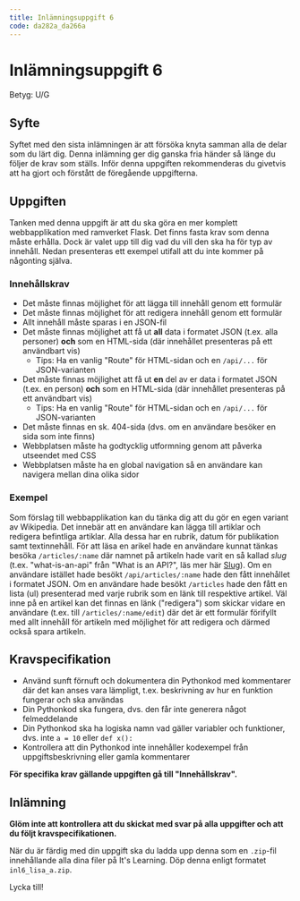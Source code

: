 ```yaml
---
title: Inlämningsuppgift 6
code: da282a_da266a
---
```


# Inlämningsuppgift 6

Betyg: U/G

## Syfte

Syftet med den sista inlämningen är att försöka knyta samman alla de delar som du lärt dig. Denna inlämning ger dig ganska fria händer så länge du följer de krav som ställs. Inför denna uppgiften rekommenderas du givetvis att ha gjort och förstått de föregående uppgifterna.

## Uppgiften

Tanken med denna uppgift är att du ska göra en mer komplett webbapplikation med ramverket Flask. Det finns fasta krav som denna måste erhålla. Dock är valet upp till dig vad du vill den ska ha för typ av innehåll. Nedan presenteras ett exempel utifall att du inte kommer på någonting själva.

### Innehållskrav

* Det måste finnas möjlighet för att lägga till innehåll genom ett formulär
* Det måste finnas möjlighet för att redigera innehåll genom ett formulär
* Allt innehåll måste sparas i en JSON-fil
* Det måste finnas möjlighet att få ut **all** data i formatet JSON (t.ex. alla personer) **och** som en HTML-sida (där innehållet presenteras på ett användbart vis)
    * Tips: Ha en vanlig "Route" för HTML-sidan och en `/api/...` för JSON-varianten
* Det måste finnas möjlighet att få ut **en** del av er data i formatet JSON (t.ex. en person) **och** som en HTML-sida (där innehållet presenteras på ett användbart vis)
    * Tips: Ha en vanlig "Route" för HTML-sidan och en `/api/...` för JSON-varianten
* Det måste finnas en sk. 404-sida (dvs. om en användare besöker en sida som inte finns)
* Webbplatsen måste ha godtycklig utformning genom att påverka utseendet med CSS
* Webbplatsen måste ha en global navigation så en användare kan navigera mellan dina olika sidor

### Exempel

Som förslag till webbapplikation kan du tänka dig att du gör en egen variant av Wikipedia. Det innebär att en användare kan lägga till artiklar och redigera befintliga artiklar. Alla dessa har en rubrik, datum för publikation samt textinnehåll. För att läsa en arikel hade en användare kunnat tänkas besöka `/articles/:name` där namnet på artikeln hade varit en så kallad _slug_ (t.ex. "what-is-an-api" från "What is an API?", läs mer här [Slug](http://stackoverflow.com/questions/5574042/string-slugification-in-python)). Om en användare istället hade besökt `/api/articles/:name` hade den fått innehållet i formatet JSON. Om en användare hade besökt `/articles` hade den fått en lista (ul) presenterad med varje rubrik som en länk till respektive artikel. Väl inne på en artikel kan det finnas en länk ("redigera") som skickar vidare en användare (t.ex. till `/articles/:name/edit`) där det är ett formulär förifyllt med allt innehåll för artikeln med möjlighet för att redigera och därmed också spara artikeln.

## Kravspecifikation

* Använd sunft förnuft och dokumentera din Pythonkod med kommentarer där det kan anses vara lämpligt, t.ex. beskrivning av hur en funktion fungerar och ska användas
* Din Pythonkod ska fungera, dvs. den får inte generera något felmeddelande
* Din Pythonkod ska ha logiska namn vad gäller variabler och funktioner, dvs. inte `a = 10` eller `def x():`
* Kontrollera att din Pythonkod inte innehåller kodexempel från uppgiftsbeskrivning eller gamla kommentarer

**För specifika krav gällande uppgiften gå till "Innehållskrav".**

## Inlämning

**Glöm inte att kontrollera att du skickat med svar på alla uppgifter och att du följt kravspecifikationen.**

När du är färdig med din uppgift ska du ladda upp denna som en `.zip`-fil innehållande alla dina filer på It's Learning. Döp denna enligt formatet `inl6_lisa_a.zip`.

Lycka till!
